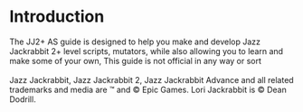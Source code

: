 # Introduction
The JJ2+ AS guide is designed to help you make and develop Jazz Jackrabbit 2+ level scripts, mutators, while also allowing you to learn and make some of your own, This guide is not official in any way or sort<br><br>Jazz Jackrabbit, Jazz Jackrabbit 2, Jazz Jackrabbit Advance and all related trademarks and media are ™ and © Epic Games. Lori Jackrabbit is © Dean Dodrill.
